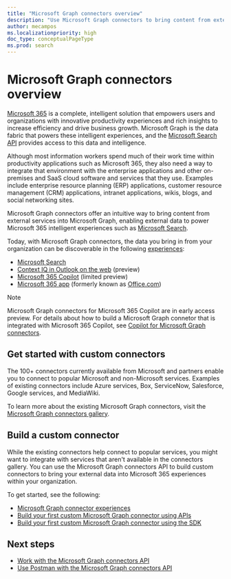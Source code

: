 ```yaml
---
title: "Microsoft Graph connectors overview"
description: "Use Microsoft Graph connectors to bring content from external services into Microsoft Graph, enabling external data to power Microsoft 365 intelligent experiences."
author: mecampos
ms.localizationpriority: high
doc_type: conceptualPageType
ms.prod: search
---
```


# Microsoft Graph connectors overview

[Microsoft 365](https://www.microsoft.com/microsoft-365) is a complete, intelligent solution that empowers users and organizations with innovative productivity experiences and rich insights to increase efficiency and drive business growth. Microsoft Graph is the data fabric that powers these intelligent experiences, and the [Microsoft Search API](/graph/api/resources/indexing-api-overview) provides access to this data and intelligence.

Although most information workers spend much of their work time within productivity applications such as Microsoft 365, they also need a way to integrate that environment with the enterprise applications and other on-premises and SaaS cloud software and services that they use. Examples include enterprise resource planning (ERP) applications, customer resource management (CRM) applications, intranet applications, wikis, blogs, and social networking sites.

Microsoft Graph connectors offer an intuitive way to bring content from external services into Microsoft Graph, enabling external data to power Microsoft 365 intelligent experiences such as [Microsoft Search](/microsoftsearch/connectors-overview).

Today, with Microsoft Graph connectors, the data you bring in from your organization can be discoverable in the following [experiences](/graph/connecting-external-content-experiences):
- [Microsoft Search](/microsoftsearch/overview-microsoft-search)
- [Context IQ in Outlook on the web](https://techcommunity.microsoft.com/t5/microsoft-365-blog/microsoft-editor-using-context-iq-in-outlook-on-the-web-and-word/ba-p/3643497) (preview)
- [Microsoft 365 Copilot](https://blogs.microsoft.com/blog/2023/03/16/introducing-microsoft-365-copilot-your-copilot-for-work/) (limited preview)
- [Microsoft 365 app](https://microsoft365.com) (formerly known as [Office.com](https://office.com))

>[!NOTE]
>Microsoft Graph connectors for Microsoft 365 Copilot are in early access preview. For details about how to build a Microsoft Graph connetor that is integrated with Microsoft 365 Copilot, see [Copilot for Microsoft Graph connectors](/graph/connecting-external-content-experiences#Copilot). 

## Get started with custom connectors

The 100+ connectors currently available from Microsoft and partners enable you to connect to popular Microsoft and non-Microsoft services. Examples of existing connectors include Azure services, Box, ServiceNow, Salesforce, Google services, and MediaWiki.

To learn more about the existing Microsoft Graph connectors, visit the [Microsoft Graph connectors gallery](https://www.microsoft.com/microsoft-search/connectors/).

## Build a custom connector

While the existing connectors help connect to popular services, you might want to integrate with services that aren't available in the connectors gallery. You can use the Microsoft Graph connectors API to build custom connectors to bring your external data into Microsoft 365 experiences within your organization.

To get started, see the following:

- [Microsoft Graph connector experiences](/graph/connecting-external-content-experiences) 
- [Build your first custom Microsoft Graph connector using APIs](/graph/connecting-external-content-build-quickstart)
- [Build your first custom Microsoft Graph connector using the SDK](/graph/custom-connector-sdk-sample-overview)

## Next steps

* [Work with the Microsoft Graph connectors API](/graph/connecting-external-content-connectors-api-overview)
* [Use Postman with the Microsoft Graph connectors API](/graph/connecting-external-content-connectors-api-postman)
